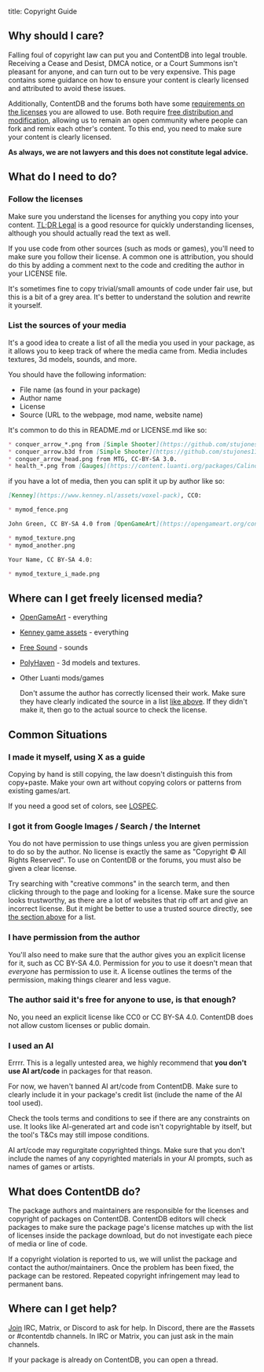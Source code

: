 title: Copyright Guide

## Why should I care?

Falling foul of copyright law can put you and ContentDB into legal trouble. Receiving a Cease and Desist, DMCA notice,
or a Court Summons isn't pleasant for anyone, and can turn out to be very expensive. This page contains some
guidance on how to ensure your content is clearly licensed and attributed to avoid these issues.

Additionally, ContentDB and the forums both have some
[requirements on the licenses](/policy_and_guidance/#41-allowed-licenses) you are allowed to use. Both require
[free distribution and modification](/help/non_free/), allowing us to remain an open community where people can fork
and remix each other's content. To this end, you need to make sure your content is clearly licensed.

**As always, we are not lawyers and this does not constitute legal advice.**


## What do I need to do?

### Follow the licenses

Make sure you understand the licenses for anything you copy into your content.
[TL;DR Legal](https://tldrlegal.com/license/mit-license) is a good resource for quickly understanding
licenses, although you should actually read the text as well.

If you use code from other sources (such as mods or games), you'll need to make sure you follow
their license. A common one is attribution, you should do this by adding a comment next to the
code and crediting the author in your LICENSE file.

It's sometimes fine to copy trivial/small amounts of code under fair use, but this
is a bit of a grey area. It's better to understand the solution and rewrite it yourself.

### List the sources of your media

It's a good idea to create a list of all the media you used in your package, as it allows
you to keep track of where the media came from. Media includes textures, 3d models,
sounds, and more.

You should have the following information:

* File name (as found in your package)
* Author name
* License
* Source (URL to the webpage, mod name, website name)

It's common to do this in README.md or LICENSE.md like so:

```md
* conquer_arrow_*.png from [Simple Shooter](https://github.com/stujones11/shooter) by Stuart Jones, CC0 1.0.
* conquer_arrow.b3d from [Simple Shooter](https://github.com/stujones11/shooter) by Stuart Jones, CC-BY-SA 3.0.
* conquer_arrow_head.png from MTG, CC-BY-SA 3.0.
* health_*.png from [Gauges](https://content.luanti.org/packages/Calinou/gauges/) by Calinou, CC0.
```

if you have a lot of media, then you can split it up by author like so:

```md
[Kenney](https://www.kenney.nl/assets/voxel-pack), CC0:

* mymod_fence.png

John Green, CC BY-SA 4.0 from [OpenGameArt](https://opengameart.org/content/tiny-16-basic):

* mymod_texture.png
* mymod_another.png

Your Name, CC BY-SA 4.0:

* mymod_texture_i_made.png
```


## Where can I get freely licensed media?

* [OpenGameArt](https://opengameart.org/) - everything
* [Kenney game assets](https://www.kenney.nl/assets) - everything
* [Free Sound](https://freesound.org/) - sounds
* [PolyHaven](https://polyhaven.com/) - 3d models and textures.
* Other Luanti mods/games

    Don't assume the author has correctly licensed their work.
    Make sure they have clearly indicated the source in a list [like above](#list-the-sources-of-your-media).
    If they didn't make it, then go to the actual source to check the license.


## Common Situations

### I made it myself, using X as a guide

Copying by hand is still copying, the law doesn't distinguish this from copy+paste.
Make your own art without copying colors or patterns from existing games/art.

If you need a good set of colors, see [LOSPEC](https://lospec.com/palette-list).

### I got it from Google Images / Search / the Internet

You do not have permission to use things unless you are given permission to do so by the author.
No license is exactly the same as "Copyright &copy; All Rights Reserved".
To use on ContentDB or the forums, you must also be given a clear license.

Try searching with "creative commons" in the search term, and then clicking through to the page
and looking for a license. Make sure the source looks trustworthy, as there are a lot of websites
that rip off art and give an incorrect license. But it might be better to use a trusted source directly, see
[the section above](#where-can-i-get-freely-licensed-media) for a list.

### I have permission from the author

You'll also need to make sure that the author gives you an explicit license for it, such as CC BY-SA 4.0.
Permission for *you* to use it doesn't mean that *everyone* has permission to use it. A license outlines the terms of
the permission, making things clearer and less vague.

### The author said it's free for anyone to use, is that enough?

No, you need an explicit license like CC0 or CC BY-SA 4.0. ContentDB does not allow custom licenses
or public domain.

### I used an AI

Errrr. This is a legally untested area, we highly recommend that **you don't use AI art/code** in packages
for that reason.

For now, we haven't banned AI art/code from ContentDB. Make sure to clearly include it in your package's
credit list (include the name of the AI tool used).

Check the tools terms and conditions to see if there are any constraints on use. It looks
like AI-generated art and code isn't copyrightable by itself, but the tool's T&Cs may still
impose conditions.

AI art/code may regurgitate copyrighted things. Make sure that you don't include the
names of any copyrighted materials in your AI prompts, such as names of games or artists.

## What does ContentDB do?

The package authors and maintainers are responsible for the licenses and copyright of packages on ContentDB.
ContentDB editors will check packages to make sure the package page's license matches up with the list of licenses
inside the package download, but do not investigate each piece of media or line of code.

If a copyright violation is reported to us, we will unlist the package and contact the author/maintainers.
Once the problem has been fixed, the package can be restored. Repeated copyright infringement may lead to
permanent bans.


## Where can I get help?

[Join](https://www.minetest.net/get-involved/) IRC, Matrix, or Discord to ask for help.
In Discord, there are the #assets or #contentdb channels. In IRC or Matrix, you can just ask in the main channels.

If your package is already on ContentDB, you can open a thread.

